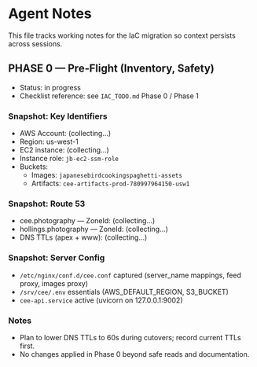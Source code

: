 # Agent Notes

This file tracks working notes for the IaC migration so context persists across sessions.

## PHASE 0 — Pre‑Flight (Inventory, Safety)
- Status: in progress
- Checklist reference: see `IAC_TODO.md` Phase 0 / Phase 1

### Snapshot: Key Identifiers
- AWS Account: (collecting…)
- Region: us-west-1
- EC2 instance: (collecting…)
- Instance role: `jb-ec2-ssm-role`
- Buckets:
  - Images: `japanesebirdcookingspaghetti-assets`
  - Artifacts: `cee-artifacts-prod-780997964150-usw1`

### Snapshot: Route 53
- cee.photography — ZoneId: (collecting…)
- hollings.photography — ZoneId: (collecting…)
- DNS TTLs (apex + www): (collecting…)

### Snapshot: Server Config
- `/etc/nginx/conf.d/cee.conf` captured (server_name mappings, feed proxy, images proxy)
- `/srv/cee/.env` essentials (AWS_DEFAULT_REGION, S3_BUCKET)
- `cee-api.service` active (uvicorn on 127.0.0.1:9002)

### Notes
- Plan to lower DNS TTLs to 60s during cutovers; record current TTLs first.
- No changes applied in Phase 0 beyond safe reads and documentation.
